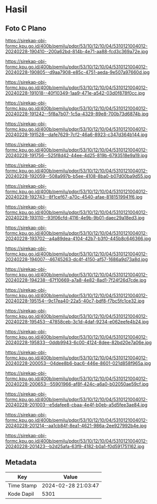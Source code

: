 # Hasil

## Foto C Plano

https://sirekap-obj-formc.kpu.go.id/400b/pemilu/pdpr/53/10/12/10/04/5310121004012-20240228-190410--200a62bd-814b-4e71-aa88-fcd3c369a72e.jpg

https://sirekap-obj-formc.kpu.go.id/400b/pemilu/pdpr/53/10/12/10/04/5310121004012-20240228-190805--d9aa7908-e85c-4751-aeda-9e507a97660d.jpg

https://sirekap-obj-formc.kpu.go.id/400b/pemilu/pdpr/53/10/12/10/04/5310121004012-20240228-191018--40f10349-1aa9-471e-a542-03d0f878f0cc.jpg

https://sirekap-obj-formc.kpu.go.id/400b/pemilu/pdpr/53/10/12/10/04/5310121004012-20240228-191242--5f8a7b07-1c5a-4329-89e8-700b73d6874b.jpg

https://sirekap-obj-formc.kpu.go.id/400b/pemilu/pdpr/53/10/12/10/04/5310121004012-20240228-191528--dafe7629-7cf2-46a6-8923-c347d364b144.jpg

https://sirekap-obj-formc.kpu.go.id/400b/pemilu/pdpr/53/10/12/10/04/5310121004012-20240228-191756--525f8d42-44ee-4d25-819b-6793518e9a19.jpg

https://sirekap-obj-formc.kpu.go.id/400b/pemilu/pdpr/53/10/12/10/04/5310121004012-20240228-192059--508a997b-b5ee-4108-8ba0-b07d00ba9d55.jpg

https://sirekap-obj-formc.kpu.go.id/400b/pemilu/pdpr/53/10/12/10/04/5310121004012-20240228-192743--8f1cef67-a70c-4540-afae-8181519941f6.jpg

https://sirekap-obj-formc.kpu.go.id/400b/pemilu/pdpr/53/10/12/10/04/5310121004012-20240228-193110--93f06cfd-4116-4e9b-9b01-daec29a18ed3.jpg

https://sirekap-obj-formc.kpu.go.id/400b/pemilu/pdpr/53/10/12/10/04/5310121004012-20240228-193702--a4a89dea-4104-42b7-b3f0-445b8c646366.jpg

https://sirekap-obj-formc.kpu.go.id/400b/pemilu/pdpr/53/10/12/10/04/5310121004012-20240228-194007--46745263-dc4f-4150-af57-1686a9d73a8d.jpg

https://sirekap-obj-formc.kpu.go.id/400b/pemilu/pdpr/53/10/12/10/04/5310121004012-20240228-194238--67f10669-a7a8-4e82-8ad1-7f24f26d7cde.jpg

https://sirekap-obj-formc.kpu.go.id/400b/pemilu/pdpr/53/10/12/10/04/5310121004012-20240228-195154--9c17ea40-22a5-40c7-bdf8-f7bc5fc1ce32.jpg

https://sirekap-obj-formc.kpu.go.id/400b/pemilu/pdpr/53/10/12/10/04/5310121004012-20240228-195453--47858ceb-3c1d-4daf-9234-e062eefe4b24.jpg

https://sirekap-obj-formc.kpu.go.id/400b/pemilu/pdpr/53/10/12/10/04/5310121004012-20240228-195833--0ddb9943-6c00-4124-8dee-82bd20e7a06e.jpg

https://sirekap-obj-formc.kpu.go.id/400b/pemilu/pdpr/53/10/12/10/04/5310121004012-20240228-200053--04dee8b6-bac6-446e-8601-021d858f965a.jpg

https://sirekap-obj-formc.kpu.go.id/400b/pemilu/pdpr/53/10/12/10/04/5310121004012-20240228-200653--55901966-af8f-424c-a6a0-b02050ae59cf.jpg

https://sirekap-obj-formc.kpu.go.id/400b/pemilu/pdpr/53/10/12/10/04/5310121004012-20240228-201003--e5dafee8-cbaa-4e4f-b0eb-a5d5fee3ae84.jpg

https://sirekap-obj-formc.kpu.go.id/400b/pemilu/pdpr/53/10/12/10/04/5310121004012-20240228-201214--aa1cb84f-8ea1-4621-986a-2ee927992b4e.jpg

https://sirekap-obj-formc.kpu.go.id/400b/pemilu/pdpr/53/10/12/10/04/5310121004012-20240228-201423--b2d25afa-63f9-4182-b0a1-f0d591751162.jpg


## Metadata

| Key        | Value               |
| ---------- | ------------------- |
| Time Stamp | 2024-02-28 21:03:47 |
| Kode Dapil | 5301                |



